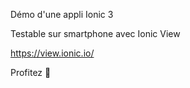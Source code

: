 Démo d'une appli Ionic 3

Testable sur smartphone avec Ionic View

https://view.ionic.io/

Profitez 🎉
